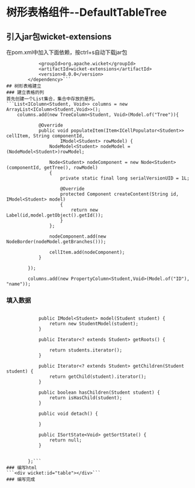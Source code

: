 # 树形表格组件--DefaultTableTree
## 引入jar包wicket-extensions
在pom.xml中加入下面依赖，按ctrl+s自动下载jar包
```<dependency>
			<groupId>org.apache.wicket</groupId>
			<artifactId>wicket-extensions</artifactId>
			<version>8.0.0</version>
		</dependency>```  
## 树形表格建立
### 建立表格的列
首先创建一个List集合，集合中存放的是列。
```List<IColumn<Student, Void>> columns = new ArrayList<IColumn<Student,Void>>();  
	columns.add(new TreeColumn<Student, Void>(Model.of("Tree")){  

			@Override  
			public void populateItem(Item<ICellPopulator<Student>> cellItem, String componentId,  
					IModel<Student> rowModel) {  
				NodeModel<Student> nodeModel = (NodeModel<Student>)rowModel;  

				Node<Student> nodeComponent = new Node<Student>(componentId, getTree(), rowModel)  
				{  
					private static final long serialVersionUID = 1L;  
					
					@Override  
					protected Component createContent(String id, IModel<Student> model)  
					{  
						return new Label(id,model.getObject().getId());  
					}  
				};    

				nodeComponent.add(new NodeBorder(nodeModel.getBranches()));  

				cellItem.add(nodeComponent);  
			}  
			
		});  
		
		columns.add(new PropertyColumn<Student,Void>(Model.of("ID"), "name"));  
```
### 填入数据
```ISortableTreeProvider<Student,Void> dataProvider = new ISortableTreeProvider<Student,Void>() {
			
			public IModel<Student> model(Student student) {
				return new StudentModel(student);
			}
			
			public Iterator<? extends Student> getRoots() {
				
				return students.iterator();
			}

			public Iterator<? extends Student> getChildren(Student student) {
				return getChild(student).iterator(); 
			}
			
			public boolean hasChildren(Student student) {
				return isHasChild(student);
			}

			public void detach() {
	
			}

			public ISortState<Void> getSortState() {
				return null;
			}

			
		};```
### 编写html
```<div wicket:id="table"></div>```
### 编写完成